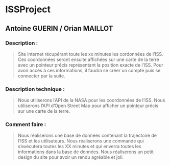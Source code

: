 # ISSProject

## Antoine GUERIN / Orian MAILLOT

### Description :
> Site internet récupérant toute les xx minutes les cordonnées de l’ISS.
Ces coordonnées seront ensuite affichées sur une carte de la terre avec un pointeur précis représentant la position exacte de l’ISS. 
Pour avoir accès à ces informations, il faudra se créer un compte puis se connecter par la suite.



### Description technique :
> Nous utiliserons l’API de la NASA pour les coordonnées de l’ISS.
Nous utiliserons l’API d’Open Street Map pour afficher un pointeur précis sur une carte de la terre.


### Comment faire :
> Nous réaliserons une base de données contenant la trajectoire de l’ISS et les utilisateurs.
Nous réaliserons une commande qui s’exécutera toutes les XX minutes et qui enverra toutes les informations dans la base de données.
Nous réaliserons un petit design du site pour avoir un rendu agréable et joli.